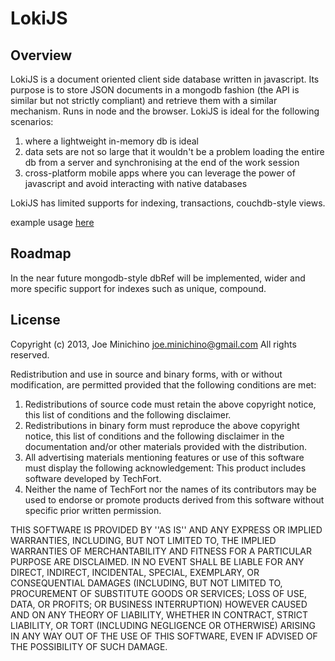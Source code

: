 # LokiJS

## Overview

LokiJS is a document oriented client side database written in javascript.
Its purpose is to store JSON documents in a mongodb fashion (the API is similar but not strictly compliant) and retrieve them with a similar mechanism.
Runs in node and the browser.
LokiJS is ideal for the following scenarios: 

1. where a lightweight in-memory db is ideal
2. data sets are not so large that it wouldn't be a problem loading the entire db from a server and synchronising at the end of the work session
3. cross-platform mobile apps where you can leverage the power of javascript and avoid interacting with native databases

LokiJS has limited supports for indexing, transactions, couchdb-style views.

example usage [here](https://github.com/techfort/LokiJS/wiki)

## Roadmap

In the near future mongodb-style dbRef will be implemented, wider and more specific support for indexes such as unique, compound.

## License

Copyright (c) 2013, Joe Minichino <joe.minichino@gmail.com>
All rights reserved.

Redistribution and use in source and binary forms, with or without
modification, are permitted provided that the following conditions are met:

1. Redistributions of source code must retain the above copyright
   notice, this list of conditions and the following disclaimer.
2. Redistributions in binary form must reproduce the above copyright
   notice, this list of conditions and the following disclaimer in the
   documentation and/or other materials provided with the distribution.
3. All advertising materials mentioning features or use of this software
   must display the following acknowledgement:
   This product includes software developed by TechFort.
4. Neither the name of TechFort nor the
   names of its contributors may be used to endorse or promote products
   derived from this software without specific prior written permission.

THIS SOFTWARE IS PROVIDED BY <COPYRIGHT HOLDER> ''AS IS'' AND ANY
EXPRESS OR IMPLIED WARRANTIES, INCLUDING, BUT NOT LIMITED TO, THE IMPLIED
WARRANTIES OF MERCHANTABILITY AND FITNESS FOR A PARTICULAR PURPOSE ARE
DISCLAIMED. IN NO EVENT SHALL <COPYRIGHT HOLDER> BE LIABLE FOR ANY
DIRECT, INDIRECT, INCIDENTAL, SPECIAL, EXEMPLARY, OR CONSEQUENTIAL DAMAGES
(INCLUDING, BUT NOT LIMITED TO, PROCUREMENT OF SUBSTITUTE GOODS OR SERVICES;
LOSS OF USE, DATA, OR PROFITS; OR BUSINESS INTERRUPTION) HOWEVER CAUSED AND
ON ANY THEORY OF LIABILITY, WHETHER IN CONTRACT, STRICT LIABILITY, OR TORT
(INCLUDING NEGLIGENCE OR OTHERWISE) ARISING IN ANY WAY OUT OF THE USE OF THIS
SOFTWARE, EVEN IF ADVISED OF THE POSSIBILITY OF SUCH DAMAGE.